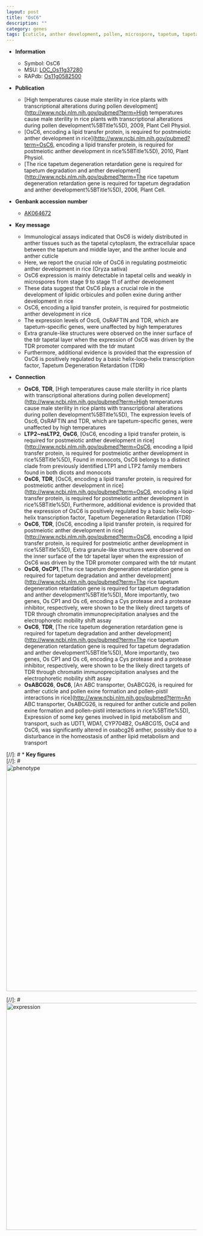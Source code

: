 ```yaml
---
layout: post
title: "OsC6"
description: ""
category: genes
tags: [cuticle, anther development, pollen, microspore, tapetum, tapetal, temperature, transcription factor, meiotic, anther]
---
```


* **Information**  
    + Symbol: OsC6  
    + MSU: [LOC_Os11g37280](http://rice.plantbiology.msu.edu/cgi-bin/ORF_infopage.cgi?orf=LOC_Os11g37280)  
    + RAPdb: [Os11g0582500](http://rapdb.dna.affrc.go.jp/viewer/gbrowse_details/irgsp1?name=Os11g0582500)  

* **Publication**  
    + [High temperatures cause male sterility in rice plants with transcriptional alterations during pollen development](http://www.ncbi.nlm.nih.gov/pubmed?term=High temperatures cause male sterility in rice plants with transcriptional alterations during pollen development%5BTitle%5D), 2009, Plant Cell Physiol.
    + [OsC6, encoding a lipid transfer protein, is required for postmeiotic anther development in rice](http://www.ncbi.nlm.nih.gov/pubmed?term=OsC6, encoding a lipid transfer protein, is required for postmeiotic anther development in rice%5BTitle%5D), 2010, Plant Physiol.
    + [The rice tapetum degeneration retardation gene is required for tapetum degradation and anther development](http://www.ncbi.nlm.nih.gov/pubmed?term=The rice tapetum degeneration retardation gene is required for tapetum degradation and anther development%5BTitle%5D), 2006, Plant Cell.

* **Genbank accession number**  
    + [AK064672](http://www.ncbi.nlm.nih.gov/nuccore/AK064672)

* **Key message**  
    + Immunological assays indicated that OsC6 is widely distributed in anther tissues such as the tapetal cytoplasm, the extracellular space between the tapetum and middle layer, and the anther locule and anther cuticle
    + Here, we report the crucial role of OsC6 in regulating postmeiotic anther development in rice (Oryza sativa)
    + OsC6 expression is mainly detectable in tapetal cells and weakly in microspores from stage 9 to stage 11 of anther development
    + These data suggest that OsC6 plays a crucial role in the development of lipidic orbicules and pollen exine during anther development in rice
    + OsC6, encoding a lipid transfer protein, is required for postmeiotic anther development in rice
    + The expression levels of Osc6, OsRAFTIN and TDR, which are tapetum-specific genes, were unaffected by high temperatures
    + Extra granule-like structures were observed on the inner surface of the tdr tapetal layer when the expression of OsC6 was driven by the TDR promoter compared with the tdr mutant
    + Furthermore, additional evidence is provided that the expression of OsC6 is positively regulated by a basic helix-loop-helix transcription factor, Tapetum Degeneration Retardation (TDR)

* **Connection**  
    + __OsC6__, __TDR__, [High temperatures cause male sterility in rice plants with transcriptional alterations during pollen development](http://www.ncbi.nlm.nih.gov/pubmed?term=High temperatures cause male sterility in rice plants with transcriptional alterations during pollen development%5BTitle%5D), The expression levels of Osc6, OsRAFTIN and TDR, which are tapetum-specific genes, were unaffected by high temperatures
    + __LTP2~nsLTP2__, __OsC6__, [OsC6, encoding a lipid transfer protein, is required for postmeiotic anther development in rice](http://www.ncbi.nlm.nih.gov/pubmed?term=OsC6, encoding a lipid transfer protein, is required for postmeiotic anther development in rice%5BTitle%5D), Found in monocots, OsC6 belongs to a distinct clade from previously identified LTP1 and LTP2 family members found in both dicots and monocots
    + __OsC6__, __TDR__, [OsC6, encoding a lipid transfer protein, is required for postmeiotic anther development in rice](http://www.ncbi.nlm.nih.gov/pubmed?term=OsC6, encoding a lipid transfer protein, is required for postmeiotic anther development in rice%5BTitle%5D), Furthermore, additional evidence is provided that the expression of OsC6 is positively regulated by a basic helix-loop-helix transcription factor, Tapetum Degeneration Retardation (TDR)
    + __OsC6__, __TDR__, [OsC6, encoding a lipid transfer protein, is required for postmeiotic anther development in rice](http://www.ncbi.nlm.nih.gov/pubmed?term=OsC6, encoding a lipid transfer protein, is required for postmeiotic anther development in rice%5BTitle%5D), Extra granule-like structures were observed on the inner surface of the tdr tapetal layer when the expression of OsC6 was driven by the TDR promoter compared with the tdr mutant
    + __OsC6__, __OsCP1__, [The rice tapetum degeneration retardation gene is required for tapetum degradation and anther development](http://www.ncbi.nlm.nih.gov/pubmed?term=The rice tapetum degeneration retardation gene is required for tapetum degradation and anther development%5BTitle%5D), More importantly, two genes, Os CP1 and Os c6, encoding a Cys protease and a protease inhibitor, respectively, were shown to be the likely direct targets of TDR through chromatin immunoprecipitation analyses and the electrophoretic mobility shift assay
    + __OsC6__, __TDR__, [The rice tapetum degeneration retardation gene is required for tapetum degradation and anther development](http://www.ncbi.nlm.nih.gov/pubmed?term=The rice tapetum degeneration retardation gene is required for tapetum degradation and anther development%5BTitle%5D), More importantly, two genes, Os CP1 and Os c6, encoding a Cys protease and a protease inhibitor, respectively, were shown to be the likely direct targets of TDR through chromatin immunoprecipitation analyses and the electrophoretic mobility shift assay
    + __OsABCG26__, __OsC6__, [An ABC transporter, OsABCG26, is required for anther cuticle and pollen exine formation and pollen-pistil interactions in rice](http://www.ncbi.nlm.nih.gov/pubmed?term=An ABC transporter, OsABCG26, is required for anther cuticle and pollen exine formation and pollen-pistil interactions in rice%5BTitle%5D), Expression of some key genes involved in lipid metabolism and transport, such as UDT1, WDA1, CYP704B2, OsABCG15, OsC4 and OsC6, was significantly altered in osabcg26 anther, possibly due to a disturbance in the homeostasis of anther lipid metabolism and transport

[//]: # * **Key figures**  
[//]: # <img src="http://funRiceGenes.github.io/images/OsC6.pheno.png" alt="phenotype"  style="width: 600px;"/>

[//]: # <img src="http://funRiceGenes.github.io/images/OsC6.exp.png" alt="expression"  style="width: 600px;"/>


